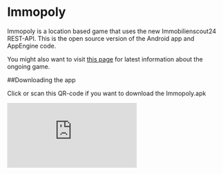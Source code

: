 # Immopoly

Immopoly is a location based game that uses the new Immobilienscout24 REST-API.
This is the open source version of the Android app and AppEngine code.

You might also want to visit [this page](http://immopoly.appspot.com/) for latest information about the ongoing game.

##Downloading the app

Click or scan this QR-code if you want to download the Immopoly.apk

[![Download Immopoly.apk](http://qrcode.kaywa.com/img.php?s=5&d=http%3A%2F%2Fimmopoly.appspot.com%2FImmopoly.apk "Download Immopoly.apk")](http://immopoly.appspot.com/Immopoly.apk)
